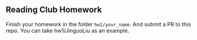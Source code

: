 ## Reading Club Homework

Finish your homework in the folder `hw1/your_name`. And submit a PR to this repo. You can take hw1/JinguoLiu as an example.